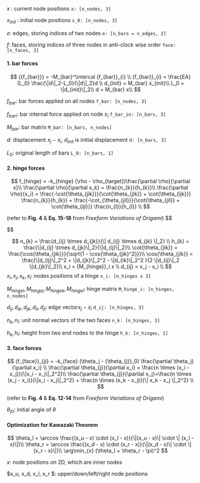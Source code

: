 $x$ :	current node positions	```x: [n_nodes, 3]```

$x_{init}$ :	initial node positions	```x_0: [n_nodes, 3]```

$e$:	edges, storing indices of two nodes	```e: [n_bars = n_edges, 2]```

$f$:	faces, storing indices of three nodes in anti-clock wise order	```face: [n_faces, 3]```



#### 1. bar forces

$$
{{f_{bar}}} = -M_{bar}^\intercal {f_{bar}}_{i}    \\
{f_{bar}}_{i} = \frac{EA}{L_0} \frac{\|d\|_2-L_0}{\|d\|_2}d \\
d_{init} = M_{bar} x_{init}\\
L_0 = \|d_{init}\|_2\\
d = M_{bar} x\\
$$

$f_{bar}$: bar forces applied on all nodes	```f_bar: [n_nodes, 3]```

${f_{bar}}_{i}$:	bar internal force applied on node $x_i$ ```f_bar_in: [n_bars, 3]```

$M_{bar}$:	bar matrix	```M_bar: [n_bars, n_nodes]``` 

$d$:	displacement $x_j - x_i$, $d_{init}$ is initial displacement	```d: [n_bars, 3]```

$L_0$:	original length of bars	```L_0: [n_bars, 1]```



#### 2. hinge forces

$$
f_{hinge} = -k_{hinge} (\rho - \rho_{target})\frac{\partial \rho}{\partial x}\\
\frac{\partial \rho}{\partial x_k} = \frac{n_{k}}{h_{k}}\\
\frac{\partial \rho}{x_i} = \frac{-\cot{\theta_{jik}}}{\cot{\theta_{jik}} + \cot{\theta_{ijk}}}
								\frac{n_{k}}{h_{k}} +
								\frac{-\cot_{\theta_{jil}}}{\cot{\theta_{jil}} + \cot{\theta_{ijl}}}
                \frac{n_{l}}{h_{l}}	\\
$$

(refer to **Fig. 4** & **Eq. 15-18** from *Freeform Variations of Origami*)
$$

$$

$$
n_{k} = \frac{d_{ij} \times d_{jk}}{\| d_{ij} \times d_{jk} \|_2} \\
h_{k} = \frac{\|d_{ij} \times d_{jk}\|_2}{\|d_{ij}\|_2}\\
\cot{\theta_{jik}} = \frac{\cos{\theta_{jik}}}{\sqrt{1 - \cos{\theta_{jik}^2}}}\\
\cos{\theta_{jik}} = \frac{\|d_{ij}\|_2^2 + \|d_{jk}\|_2^2 - \|d_{ik}\|_2^2 }{2 \|d_{ij}\|_2 \|d_{jk}\|_2}\\
x_i = {M_{hinge}}_i x	\\
d_{ij} = x_j - x_i	\\
$$
$x_i, x_j, x_k, x_l$:	nodes positions of a hinge	```x_i: [n_hinges x 3]```

${M_{hinge}}_i,{M_{hinge}}_j,{M_{hinge}}_k,{M_{hinge}}_l$:	hinge matrix	```M_hinge_i: [n_hinges, n_nodes]```

$d_{ij}, d_{ik}, d_{jk}, d_{il}, d_{jl}$: edge vector$x_j - x_i$	```d_ij: [n_hinges, 3]```

$n_{k}, n_{l}$:	unit normal vectors of the two faces	```n_k: [n_hinges, 3]```

$h_{k}, h_{l}$:	height from two end nodes to the hinge	```h_k: [n_hinges, 1]```



#### 3. face forces

$$
{f_{face}}_{ji} = -k_{face} (\theta_j - {\theta_{j}}_0) \frac{\partial \theta_j}{\partial x_i} \\
\frac{\partial \theta_{j}}{\partial x_i} = \frac{n \times (x_i - x_j)}{\|x_i - x_j\|_2^2}\\
\frac{\partial \theta_{j}}{\partial x_j}=\frac{n \times (x_j - x_i)}{\|x_i - x_j\|_2^2} + 
\frac{n \times (x_k - x_j)}{\| x_k - x_j \|_2^2} \\
$$

(refer to **Fig. 4** & **Eq. 12-14** from *Freeform Variations of Origami*)

${\theta_j}_0$: 	 initial angle of $\theta$	



#### Optimization for Kawazaki Theorem

$$
\theta_l = \arccos \frac{(x_u - x) \cdot (x_l - x)}{\|(x_u - x)\| \cdot \| (x_l - x)\|}\\
\theta_r = \arccos \frac{(x_d - x) \cdot (x_r - x)}{\|(x_d - x)\| \cdot \| (x_r - x)\|}\\
\arg\min_{x} (\theta_l + \theta_r - \pi)^2
$$

$x$: node positions on 2D, which are inner nodes

$x_u, x_d, x_l, x_r $: upper/down/left/right node positions

